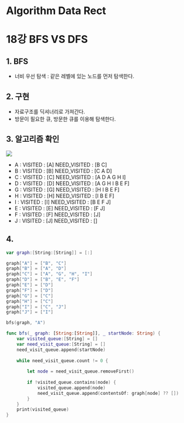# Algorithm Data Rect
# 

18강 BFS VS DFS
===========

## 1. BFS
* 너비 우선 탐색 : 같은 레벨에 있는 노드를 먼저 탐색한다.

## 2. 구현
* 자료구조를 딕셔너리로 가져간다.
* 방문이 필요한 큐, 방문한 큐를 이용해 탐색한다.

## 3. 알고리즘 확인

<img src = "https://www.fun-coding.org/00_Images/bfsgraph.png">

* A : VISITED : [A] NEED_VISITED : [B C]
* B : VISITED : [B] NEED_VISITED : [C A D]
* C : VISITED : [C] NEED_VISITED : [A D A G H I]
* D : VISITED : [D] NEED_VISITED : [A G H I B E F]
* G : VISITED : [G] NEED_VISITED : [H I B E F]
* H : VISITED : [H] NEED_VISITED : [I B E F]
* I : VISITED : [I] NEED_VISITED : [B E F J]
* E : VISITED : [E] NEED_VISITED : [F J]
* F : VISITED : [F] NEED_VISITED : [J]
* J : VISITED : [J] NEED_VISITED : []

## 4. 

```swift
var graph:[String:[String]] = [:]

graph["A"] = ["B", "C"]
graph["B"] = ["A", "D"]
graph["C"] = ["A", "G", "H", "I"]
graph["D"] = ["B", "E", "F"]
graph["E"] = ["D"]
graph["F"] = ["D"]
graph["G"] = ["C"]
graph["H"] = ["C"]
graph["I"] = ["C", "J"]
graph["J"] = ["I"]

bfs(graph, "A")

func bfs(_ graph: [String:[String]], _ startNode: String) {
    var visited_queue:[String] = []
    var need_visit_queue:[String] = []
    need_visit_queue.append(startNode)
    
    while need_visit_queue.count != 0 {
        
        let node = need_visit_queue.removeFirst()
        
        if !visited_queue.contains(node) {
            visited_queue.append(node)
            need_visit_queue.append(contentsOf: graph[node] ?? [])
        }
    }
    print(visited_queue)
}
```
